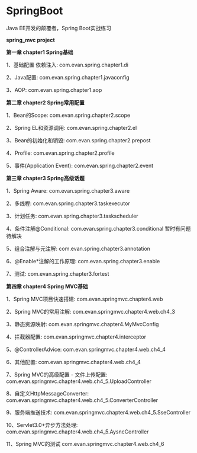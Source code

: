 # SpringBoot

Java EE开发的颠覆者，Spring Boot实战练习


**spring_mvc project**

**第一章 chapter1  Spring基础**

1、基础配置 依赖注入: com.evan.spring.chapter1.di

2、Java配置: com.evan.spring.chapter1.javaconfig

3、AOP: com.evan.spring.chapter1.aop


**第二章 chapter2  Spring常用配置**


1、Bean的Scope: com.evan.spring.chapter2.scope

2、Spring EL和资源调用: com.evan.spring.chapter2.el

3、Bean的初始化和销毁: com.evan.spring.chapter2.prepost

4、Profile: com.evan.spring.chapter2.profile

5、事件(Application Event): com.evan.spring.chapter2.event



**第三章 chapter3  Spring高级话题**


1、Spring Aware: com.evan.spring.chapter3.aware

2、多线程: com.evan.spring.chapter3.taskexecutor

3、计划任务: com.evan.spring.chapter3.taskscheduler

4、条件注解@Conditional: com.evan.spring.chapter3.conditional 暂时有问题 待解决

5、组合注解与元注解: com.evan.spring.chapter3.annotation

6、@Enable*注解的工作原理: com.evan.spring.chapter3.enable

7、测试: com.evan.spring.chapter3.fortest


**第四章 chapter4  Spring MVC基础**


1、Spring MVC项目快速搭建: com.evan.springmvc.chapter4.web

2、Spring MVC的常用注解: com.evan.springmvc.chapter4.web.ch4_3

3、静态资源映射: com.evan.springmvc.chapter4.MyMvcConfig

4、拦截器配置: com.evan.springmvc.chapter4.interceptor

5、@ControllerAdvice: com.evan.springmvc.chapter4.web.ch4_4

6、其他配置: com.evan.springmvc.chapter4.web.ch4_4

7、Spring MVC的高级配置 - 文件上传配置: com.evan.springmvc.chapter4.web.ch4_5.UploadController

8、自定义HttpMessageConverter: com.evan.springmvc.chapter4.web.ch4_5.ConverterController

9、服务端推送技术: com.evan.springmvc.chapter4.web.ch4_5.SseController

10、Servlet3.0+异步方法处理: com.evan.springmvc.chapter4.web.ch4_5.AysncController

11、Spring MVC的测试 com.evan.springmvc.chapter4.web.ch4_6